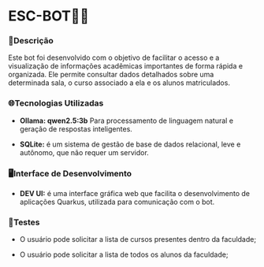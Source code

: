 # ESC-BOT🤖🏫

### 📖Descrição

Este bot foi desenvolvido com o objetivo de facilitar o acesso e a visualização de informações acadêmicas importantes de forma rápida e organizada. Ele permite consultar dados detalhados sobre uma determinada sala, o curso associado a ela e os alunos matriculados.

### 🌐Tecnologias Utilizadas 

- **Ollama: qwen2.5:3b** Para processamento de linguagem natural e geração de respostas inteligentes.

- **SQLite:** é um sistema de gestão de base de dados relacional, leve e autônomo, que não requer um servidor.

### 🖥️Interface de Desenvolvimento

- **DEV UI:** é uma interface gráfica web que facilita o desenvolvimento de aplicações Quarkus, utilizada para comunicação com o bot.

### 📃Testes 

- O usuário pode solicitar a lista de cursos presentes dentro da faculdade;

- O usuário pode solicitar a lista de todos os alunos da faculdade;





